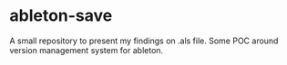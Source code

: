 # ableton-save
A small repository to present my findings on .als file. Some POC around version management system for ableton. 
